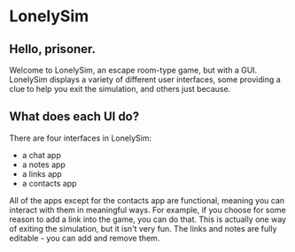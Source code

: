 # LonelySim
## Hello, prisoner.

Welcome to LonelySim, an escape room-type game, but with a GUI.
LonelySim displays a variety of different user interfaces, some providing a clue
to help you exit the simulation, and others just because.

## What does each UI do?

There are four interfaces in LonelySim:
+ a chat app
+ a notes app
+ a links app
+ a contacts app

All of the apps except for the contacts app are functional, meaning you can interact with
them in meaningful ways. For example, if you choose for some reason to add a link
into the game, you can do that. This is actually one way of exiting the simulation,
but it isn't very fun. The links and notes are fully editable - you can add and remove them.
